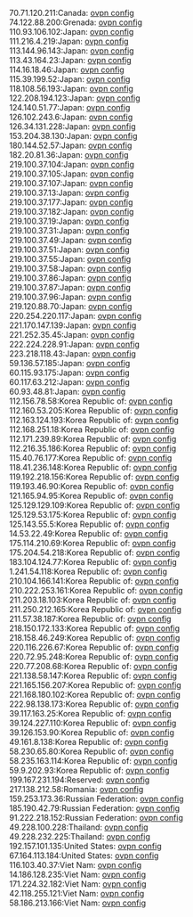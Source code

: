 70.71.120.211:Canada: [ovpn config](vpn/70_71_120_211.ovpn)  
74.122.88.200:Grenada: [ovpn config](vpn/74_122_88_200.ovpn)  
110.93.106.102:Japan: [ovpn config](vpn/110_93_106_102.ovpn)  
111.216.4.219:Japan: [ovpn config](vpn/111_216_4_219.ovpn)  
113.144.96.143:Japan: [ovpn config](vpn/113_144_96_143.ovpn)  
113.43.164.23:Japan: [ovpn config](vpn/113_43_164_23.ovpn)  
114.16.18.46:Japan: [ovpn config](vpn/114_16_18_46.ovpn)  
115.39.199.52:Japan: [ovpn config](vpn/115_39_199_52.ovpn)  
118.108.56.193:Japan: [ovpn config](vpn/118_108_56_193.ovpn)  
122.208.194.123:Japan: [ovpn config](vpn/122_208_194_123.ovpn)  
124.140.51.77:Japan: [ovpn config](vpn/124_140_51_77.ovpn)  
126.102.243.6:Japan: [ovpn config](vpn/126_102_243_6.ovpn)  
126.34.131.228:Japan: [ovpn config](vpn/126_34_131_228.ovpn)  
153.204.38.130:Japan: [ovpn config](vpn/153_204_38_130.ovpn)  
180.144.52.57:Japan: [ovpn config](vpn/180_144_52_57.ovpn)  
182.20.81.36:Japan: [ovpn config](vpn/182_20_81_36.ovpn)  
219.100.37.104:Japan: [ovpn config](vpn/219_100_37_104.ovpn)  
219.100.37.105:Japan: [ovpn config](vpn/219_100_37_105.ovpn)  
219.100.37.107:Japan: [ovpn config](vpn/219_100_37_107.ovpn)  
219.100.37.13:Japan: [ovpn config](vpn/219_100_37_13.ovpn)  
219.100.37.177:Japan: [ovpn config](vpn/219_100_37_177.ovpn)  
219.100.37.182:Japan: [ovpn config](vpn/219_100_37_182.ovpn)  
219.100.37.19:Japan: [ovpn config](vpn/219_100_37_19.ovpn)  
219.100.37.31:Japan: [ovpn config](vpn/219_100_37_31.ovpn)  
219.100.37.49:Japan: [ovpn config](vpn/219_100_37_49.ovpn)  
219.100.37.51:Japan: [ovpn config](vpn/219_100_37_51.ovpn)  
219.100.37.55:Japan: [ovpn config](vpn/219_100_37_55.ovpn)  
219.100.37.58:Japan: [ovpn config](vpn/219_100_37_58.ovpn)  
219.100.37.86:Japan: [ovpn config](vpn/219_100_37_86.ovpn)  
219.100.37.87:Japan: [ovpn config](vpn/219_100_37_87.ovpn)  
219.100.37.96:Japan: [ovpn config](vpn/219_100_37_96.ovpn)  
219.120.88.70:Japan: [ovpn config](vpn/219_120_88_70.ovpn)  
220.254.220.117:Japan: [ovpn config](vpn/220_254_220_117.ovpn)  
221.170.147.139:Japan: [ovpn config](vpn/221_170_147_139.ovpn)  
221.252.35.45:Japan: [ovpn config](vpn/221_252_35_45.ovpn)  
222.224.228.91:Japan: [ovpn config](vpn/222_224_228_91.ovpn)  
223.218.118.43:Japan: [ovpn config](vpn/223_218_118_43.ovpn)  
59.136.57.185:Japan: [ovpn config](vpn/59_136_57_185.ovpn)  
60.115.93.175:Japan: [ovpn config](vpn/60_115_93_175.ovpn)  
60.117.63.212:Japan: [ovpn config](vpn/60_117_63_212.ovpn)  
60.93.48.81:Japan: [ovpn config](vpn/60_93_48_81.ovpn)  
112.156.78.58:Korea Republic of: [ovpn config](vpn/112_156_78_58.ovpn)  
112.160.53.205:Korea Republic of: [ovpn config](vpn/112_160_53_205.ovpn)  
112.163.124.193:Korea Republic of: [ovpn config](vpn/112_163_124_193.ovpn)  
112.168.251.18:Korea Republic of: [ovpn config](vpn/112_168_251_18.ovpn)  
112.171.239.89:Korea Republic of: [ovpn config](vpn/112_171_239_89.ovpn)  
112.216.35.186:Korea Republic of: [ovpn config](vpn/112_216_35_186.ovpn)  
115.40.76.177:Korea Republic of: [ovpn config](vpn/115_40_76_177.ovpn)  
118.41.236.148:Korea Republic of: [ovpn config](vpn/118_41_236_148.ovpn)  
119.192.218.156:Korea Republic of: [ovpn config](vpn/119_192_218_156.ovpn)  
119.193.46.90:Korea Republic of: [ovpn config](vpn/119_193_46_90.ovpn)  
121.165.94.95:Korea Republic of: [ovpn config](vpn/121_165_94_95.ovpn)  
125.129.129.109:Korea Republic of: [ovpn config](vpn/125_129_129_109.ovpn)  
125.129.53.175:Korea Republic of: [ovpn config](vpn/125_129_53_175.ovpn)  
125.143.55.5:Korea Republic of: [ovpn config](vpn/125_143_55_5.ovpn)  
14.53.22.49:Korea Republic of: [ovpn config](vpn/14_53_22_49.ovpn)  
175.114.210.69:Korea Republic of: [ovpn config](vpn/175_114_210_69.ovpn)  
175.204.54.218:Korea Republic of: [ovpn config](vpn/175_204_54_218.ovpn)  
183.104.124.77:Korea Republic of: [ovpn config](vpn/183_104_124_77.ovpn)  
1.241.54.118:Korea Republic of: [ovpn config](vpn/1_241_54_118.ovpn)  
210.104.166.141:Korea Republic of: [ovpn config](vpn/210_104_166_141.ovpn)  
210.222.253.161:Korea Republic of: [ovpn config](vpn/210_222_253_161.ovpn)  
211.203.18.103:Korea Republic of: [ovpn config](vpn/211_203_18_103.ovpn)  
211.250.212.165:Korea Republic of: [ovpn config](vpn/211_250_212_165.ovpn)  
211.57.38.187:Korea Republic of: [ovpn config](vpn/211_57_38_187.ovpn)  
218.150.172.133:Korea Republic of: [ovpn config](vpn/218_150_172_133.ovpn)  
218.158.46.249:Korea Republic of: [ovpn config](vpn/218_158_46_249.ovpn)  
220.116.226.67:Korea Republic of: [ovpn config](vpn/220_116_226_67.ovpn)  
220.72.95.248:Korea Republic of: [ovpn config](vpn/220_72_95_248.ovpn)  
220.77.208.68:Korea Republic of: [ovpn config](vpn/220_77_208_68.ovpn)  
221.138.58.147:Korea Republic of: [ovpn config](vpn/221_138_58_147.ovpn)  
221.165.156.207:Korea Republic of: [ovpn config](vpn/221_165_156_207.ovpn)  
221.168.180.102:Korea Republic of: [ovpn config](vpn/221_168_180_102.ovpn)  
222.98.138.173:Korea Republic of: [ovpn config](vpn/222_98_138_173.ovpn)  
39.117.163.25:Korea Republic of: [ovpn config](vpn/39_117_163_25.ovpn)  
39.124.227.110:Korea Republic of: [ovpn config](vpn/39_124_227_110.ovpn)  
39.126.153.90:Korea Republic of: [ovpn config](vpn/39_126_153_90.ovpn)  
49.161.8.138:Korea Republic of: [ovpn config](vpn/49_161_8_138.ovpn)  
58.230.65.80:Korea Republic of: [ovpn config](vpn/58_230_65_80.ovpn)  
58.235.163.114:Korea Republic of: [ovpn config](vpn/58_235_163_114.ovpn)  
59.9.202.93:Korea Republic of: [ovpn config](vpn/59_9_202_93.ovpn)  
199.167.231.194:Reserved: [ovpn config](vpn/199_167_231_194.ovpn)  
217.138.212.58:Romania: [ovpn config](vpn/217_138_212_58.ovpn)  
159.253.173.36:Russian Federation: [ovpn config](vpn/159_253_173_36.ovpn)  
185.190.42.79:Russian Federation: [ovpn config](vpn/185_190_42_79.ovpn)  
91.222.218.152:Russian Federation: [ovpn config](vpn/91_222_218_152.ovpn)  
49.228.100.228:Thailand: [ovpn config](vpn/49_228_100_228.ovpn)  
49.228.232.225:Thailand: [ovpn config](vpn/49_228_232_225.ovpn)  
192.157.101.135:United States: [ovpn config](vpn/192_157_101_135.ovpn)  
67.164.113.184:United States: [ovpn config](vpn/67_164_113_184.ovpn)  
116.103.40.37:Viet Nam: [ovpn config](vpn/116_103_40_37.ovpn)  
14.186.128.235:Viet Nam: [ovpn config](vpn/14_186_128_235.ovpn)  
171.224.32.182:Viet Nam: [ovpn config](vpn/171_224_32_182.ovpn)  
42.118.255.121:Viet Nam: [ovpn config](vpn/42_118_255_121.ovpn)  
58.186.213.166:Viet Nam: [ovpn config](vpn/58_186_213_166.ovpn)  
